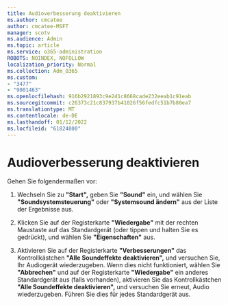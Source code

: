 ```yaml
---
title: Audioverbesserung deaktivieren
ms.author: cmcatee
author: cmcatee-MSFT
manager: scotv
ms.audience: Admin
ms.topic: article
ms.service: o365-administration
ROBOTS: NOINDEX, NOFOLLOW
localization_priority: Normal
ms.collection: Adm_O365
ms.custom:
- "3477"
- "9001463"
ms.openlocfilehash: 916b2921893c9e241c8668cade232eeab1c91eab
ms.sourcegitcommit: c26373c21c837937b41026f56fedfc51b7b80ea7
ms.translationtype: MT
ms.contentlocale: de-DE
ms.lasthandoff: 01/12/2022
ms.locfileid: "61824800"
---
```

# <a name="turn-off-audio-enhancement"></a>Audioverbesserung deaktivieren

Gehen Sie folgendermaßen vor:

1. Wechseln Sie zu **"Start",** geben Sie **"Sound"** ein, und wählen Sie **"Soundsystemsteuerung"** oder **"Systemsound ändern"** aus der Liste der Ergebnisse aus.

2. Klicken Sie auf der Registerkarte **"Wiedergabe"** mit der rechten Maustaste auf das Standardgerät (oder tippen und halten Sie es gedrückt), und wählen Sie **"Eigenschaften"** aus.

3. Aktivieren Sie auf der Registerkarte **"Verbesserungen"** das Kontrollkästchen **"Alle Soundeffekte deaktivieren",** und versuchen Sie, Ihr Audiogerät wiederzugeben. Wenn dies nicht funktioniert, wählen Sie **"Abbrechen"** und auf der Registerkarte **"Wiedergabe"** ein anderes Standardgerät aus (falls vorhanden), aktivieren Sie das Kontrollkästchen **"Alle Soundeffekte deaktivieren",** und versuchen Sie erneut, Audio wiederzugeben. Führen Sie dies für jedes Standardgerät aus.
